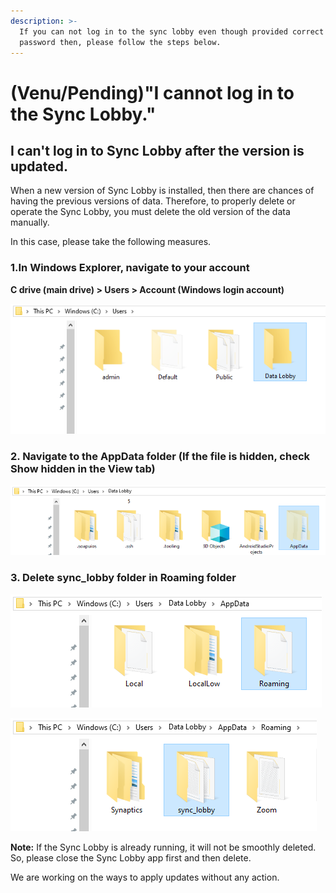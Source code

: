 ```yaml
---
description: >-
  If you can not log in to the sync lobby even though provided correct email and
  password then, please follow the steps below.
---
```


# \(Venu/Pending\)"I cannot log in to the Sync Lobby."

## I can't log in to Sync Lobby after the version is updated.

When a new version of Sync Lobby is installed, then there are chances of having the previous versions of data. Therefore, to properly delete or operate the Sync Lobby, you must delete the old version of the data manually.

In this case, please take the following measures. 

### 1.In Windows Explorer, navigate to your account

**C drive \(main drive\) &gt;  Users &gt;  Account \(Windows login account\)**

![](../.gitbook/assets/sync-lobby-1%20%282%29.png)

### 2. Navigate to the AppData folder \(If the file is hidden, check Show hidden in the View tab\)

![AppData Folder](../.gitbook/assets/sync-lobby-2.png)

### **3.   Delete sync\_lobby folder in Roaming folder**

![Roaming Folder](../.gitbook/assets/sync-lobby-3.png)

![sync\_lobby Folder](../.gitbook/assets/sync-lobby-4.png)

**Note:** If the Sync Lobby is already running, it will not be smoothly deleted. So, please close the Sync Lobby app first and then delete.

We are working on the ways to apply updates without any action.

